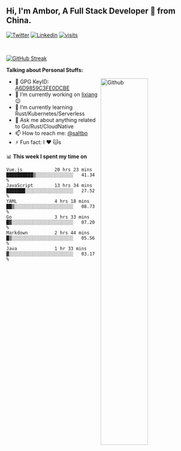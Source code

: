 ## Hi, I'm Ambor, A Full Stack Developer 🚀 from China.

[![Twitter](https://img.shields.io/badge/-saltbo-1ca0f1?style=flat&logo=twitter&logoColor=white)](https://twitter.com/rdsaltbo)
[![Linkedin](https://img.shields.io/badge/-saltbo-blue?style=flat&logo=Linkedin&logoColor=white)](https://www.linkedin.com/in/saltbo/)
[![visits](https://visitor.vercel.app/page/saltbo?color=light-green)](https://github.com/saltbo/)

&nbsp;  

[![GitHub Streak](http://github-readme-streak-stats.herokuapp.com?user=saltbo&hide_border=true&date_format=M%20j%5B%2C%20Y%5D)](https://git.io/streak-stats)

**Talking about Personal Stuffs:**
<!-- Any image aligned to the right. Beware the width  -->
<img width="50%" align="right" alt="Github" src="https://raw.githubusercontent.com/saltbo/saltbo/master/images/git-header.svg" />

- 🤘 GPG KeyID: [A6D9859C3FE0DCBE](https://saltbo.cn/pgp_keys.asc)
- 🔭 I’m currently working on [lixiang](https://www.lixiang.com/) :wink:
- 🌱 I’m currently learning Rust/Kubernetes/Serverless
- 💬 Ask me about anything related to Go/Rust/CloudNative
- 📫 How to reach me: [@saltbo](https://t.me/saltbo)
- ⚡ Fun fact: I :heart: :cat:s


📊 **This week I spent my time on**
<!--START_SECTION:waka-->

```text
Vue.js            20 hrs 23 mins  ██████████▒░░░░░░░░░░░░░░   41.34 %
JavaScript        13 hrs 34 mins  ███████░░░░░░░░░░░░░░░░░░   27.52 %
YAML              4 hrs 18 mins   ██▒░░░░░░░░░░░░░░░░░░░░░░   08.73 %
Go                3 hrs 33 mins   █▓░░░░░░░░░░░░░░░░░░░░░░░   07.20 %
Markdown          2 hrs 44 mins   █▒░░░░░░░░░░░░░░░░░░░░░░░   05.56 %
Java              1 hr 33 mins    ▓░░░░░░░░░░░░░░░░░░░░░░░░   03.17 %
```

<!--END_SECTION:waka-->
